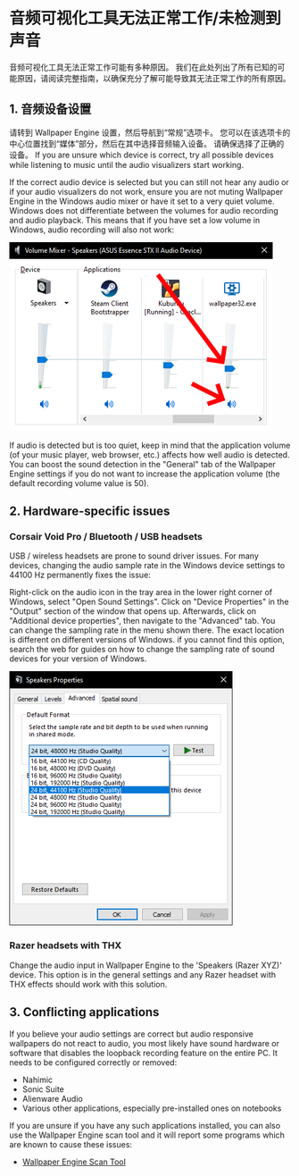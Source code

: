 # 音频可视化工具无法正常工作/未检测到声音

音频可视化工具无法正常工作可能有多种原因。 我们在此处列出了所有已知的可能原因，请阅读完整指南，以确保充分了解可能导致其无法正常工作的所有原因。

## 1. 音频设备设置
请转到 Wallpaper Engine 设置，然后导航到“常规”选项卡。 您可以在该选项卡的中心位置找到“媒体”部分，然后在其中选择音频输入设备。 请确保选择了正确的设备。 If you are unsure which device is correct, try all possible devices while listening to music until the audio visualizers start working.

If the correct audio device is selected but you can still not hear any audio or if your audio visualizers do not work, ensure you are not muting Wallpaper Engine in the Windows audio mixer or have it set to a very quiet volume. Windows does not differentiate between the volumes for audio recording and audio playback. This means that if you have set a low volume in Windows, audio recording will also not work:

![Raise volume and unmute Wallpaper Engine in the Windows audio mixer](./audiomixer.png)

If audio is detected but is too quiet, keep in mind that the application volume (of your music player, web browser, etc.) affects how well audio is detected. You can boost the sound detection in the "General" tab of the Wallpaper Engine settings if you do not want to increase the application volume (the default recording volume value is 50).

## 2. Hardware-specific issues

### Corsair Void Pro / Bluetooth / USB headsets

USB / wireless headsets are prone to sound driver issues. For many devices, changing the audio sample rate in the Windows device settings to 44100 Hz permanently fixes the issue:

Right-click on the audio icon in the tray area in the lower right corner of Windows, select "Open Sound Settings". Click on "Device Properties" in the "Output" section of the window that opens up. Afterwards, click on "Additional device properties", then navigate to the "Advanced" tab. You can change the sampling rate in the menu shown there. The exact location is different on different versions of Windows. if you cannot find this option, search the web for guides on how to change the sampling rate of sound devices for your version of Windows.

![Set the sampling rate to "24 bit, 44100 Hz"](./samplingrate.png)

### Razer headsets with THX

Change the audio input in Wallpaper Engine to the 'Speakers (Razer XYZ)' device. This option is in the general settings and any Razer headset with THX effects should work with this solution.

## 3. Conflicting applications

If you believe your audio settings are correct but audio responsive wallpapers do not react to audio, you most likely have sound hardware or software that disables the loopback recording feature on the entire PC. It needs to be configured correctly or removed:

* Nahimic
* Sonic Suite
* Alienware Audio
* Various other applications, especially pre-installed ones on notebooks

If you are unsure if you have any such applications installed, you can also use the Wallpaper Engine scan tool and it will report some programs which are known to cause these issues:

* [Wallpaper Engine Scan Tool](/debug/scantool.html)

